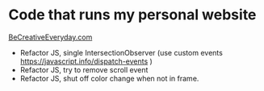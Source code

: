 # Code that runs my personal website

[BeCreativeEveryday.com](https://becreativeeveryday.com)

- Refactor JS, single IntersectionObserver (use custom events https://javascript.info/dispatch-events )
- Refactor JS, try to remove scroll event
- Refactor JS, shut off color change when not in frame. 
